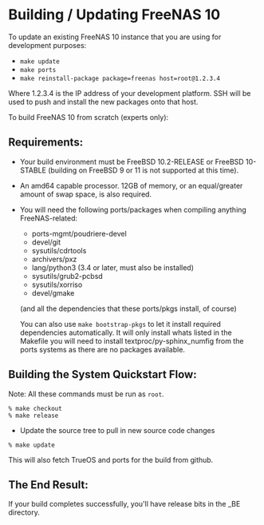 # Building / Updating FreeNAS 10

To update an existing FreeNAS 10 instance that you are using for development
purposes:

* ```make update```
* ```make ports```
* ```make reinstall-package package=freenas host=root@1.2.3.4```

Where 1.2.3.4 is the IP address of your development platform.  SSH will be
used to push and install the new packages onto that host.

To build FreeNAS 10 from scratch (experts only):

## Requirements:

* Your build environment must be FreeBSD 10.2-RELEASE or FreeBSD 10-STABLE
(building on FreeBSD 9 or 11 is not supported at this time).

* An amd64 capable processor.  12GB of memory, or an equal/greater amount
  of swap space, is also required.

* You will need the following ports/packages when compiling anything
  FreeNAS-related:
  * ports-mgmt/poudriere-devel
  * devel/git
  * sysutils/cdrtools
  * archivers/pxz
  * lang/python3 (3.4 or later, must also be installed)
  * sysutils/grub2-pcbsd
  * sysutils/xorriso
  * devel/gmake

  (and all the dependencies that these ports/pkgs install, of course)
  
  You can also use ```make bootstrap-pkgs``` to let it install required
  dependencies automatically. It will only install whats listed in the Makefile
  you will need to install textproc/py-sphinx_numfig 
  from the ports systems as there are no packages available.

## Building the System Quickstart Flow:

Note: All these commands must be run as `root`.

```
% make checkout
% make release
```

* Update the source tree to pull in new source code changes

```
% make update
```

This will also fetch TrueOS and ports for the build from github.

## The End Result:

If your build completes successfully, you'll have release bits in the _BE
directory.
